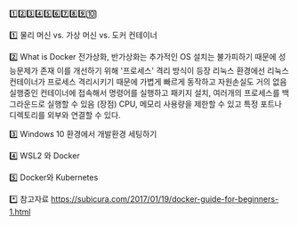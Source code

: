 1️⃣2️⃣3️⃣4️⃣5️⃣6️⃣7️⃣8️⃣9️⃣🔟

1️⃣ 물리 머신 vs. 가상 머신 vs. 도커 컨테이너


2️⃣ What is Docker
    전가상화, 반가상화는 추가적인 OS 설치는 불가피하기 때문에 성능문제가 존재
    이를 개선하기 위해 '프로세스' 격리 방식이 등장
    리눅스 환경에선 리눅스 컨테이너가 프로세스 격리시키기 때문에 가볍게 빠르게 동작하고 자원손실도 거의 없음
    실행중인 컨테이너에 접속해서 명령어를 실행하고 패키지 설치, 여러개의 프로세스를 백그라운드로 실행할 수 있음 (장점)
    CPU, 메모리 사용량을 제한할 수 있고 특정 포트나 디렉토리를 외부와 연결할 수 있다.




3️⃣ Windows 10 환경에서 개발환경 세팅하기

4️⃣ WSL2 와 Docker

5️⃣ Docker와 Kubernetes

*️⃣ 참고자료
https://subicura.com/2017/01/19/docker-guide-for-beginners-1.html
